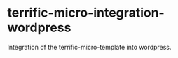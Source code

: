 terrific-micro-integration-wordpress
====================================

Integration of the terrific-micro-template into wordpress.